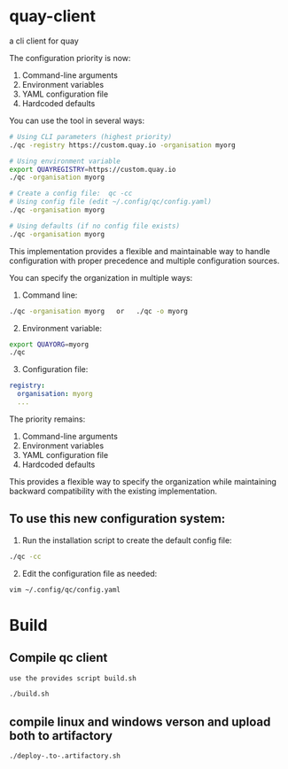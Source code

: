 # quay-client
a cli client for quay

The configuration priority is now:
1. Command-line arguments
2. Environment variables
3. YAML configuration file
4. Hardcoded defaults

You can use the tool in several ways:

```bash
# Using CLI parameters (highest priority)
./qc -registry https://custom.quay.io -organisation myorg

# Using environment variable
export QUAYREGISTRY=https://custom.quay.io
./qc -organisation myorg

# Create a config file:  qc -cc
# Using config file (edit ~/.config/qc/config.yaml)
./qc -organisation myorg

# Using defaults (if no config file exists)
./qc -organisation myorg
```

This implementation provides a flexible and maintainable way to handle configuration with proper precedence and multiple configuration sources.

You can specify the organization in multiple ways:

1. Command line:
```bash
./qc -organisation myorg   or   ./qc -o myorg
```

2. Environment variable:
```bash
export QUAYORG=myorg
./qc
```

3. Configuration file:
```yaml
registry:
  organisation: myorg
  ...
```

The priority remains:
1. Command-line arguments
2. Environment variables
3. YAML configuration file
4. Hardcoded defaults

This provides a flexible way to specify the organization while maintaining backward compatibility with the existing implementation.


## To use this new configuration system:

1. Run the installation script to create the default config file:
```bash
./qc -cc
```

2. Edit the configuration file as needed:
```bash
vim ~/.config/qc/config.yaml
```

# Build

## Compile qc client

```sh
use the provides script build.sh

./build.sh
```

## compile linux and windows verson and upload both to artifactory

```sh
./deploy-.to-.artifactory.sh
```
